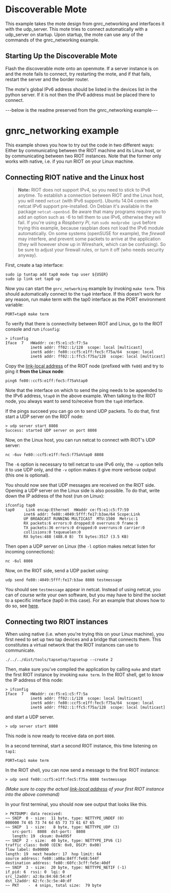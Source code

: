 # Discoverable Mote

This example takes the mote design from gnrc_networking and interfaces it with
the udp_server. This mote tries to connect automatically with a udp_server on
startup. Upon startup, the mote can use any of the commands of the
gnrc_networking example.

## Starting Up the Discoverable Mote

Flash the discoverable mote onto an openmote.  If a server instance is on and
the mote fails to connect, try restarting the mote, and if that fails, restart
the server and the border router.

The mote's global IPv6 address should be listed in the devices list in the
python server.  If it is not then the IPv6 address must be placed there to
connect.

---below is the readme preserved from the gnrc_networking example---

# gnrc_networking example

This example shows you how to try out the code in two different ways: Either by communicating
between the RIOT machine and its Linux host, or by communicating between two RIOT instances.
Note that the former only works with native, i.e. if you run RIOT on your Linux machine.

## Connecting RIOT native and the Linux host

> **Note:** RIOT does not support IPv4, so you need to stick to IPv6 anytime. To
establish a connection between RIOT and the Linux host, you will need `netcat`
(with IPv6 support). Ubuntu 14.04 comes with netcat IPv6 support pre-installed.
On Debian it's available in the package `netcat-openbsd`. Be aware that many
programs require you to add an option such as -6 to tell them to use IPv6, otherwise they
will fail. If you're using a _Raspberry Pi_, run `sudo modprobe ipv6` before trying
this example, because raspbian does not load the IPv6 module automatically.
On some systems (openSUSE for example), the _firewall_ may interfere, and prevent
some packets to arrive at the application (they will however show up in Wireshark,
which can be confusing). So be sure to adjust your firewall rules, or turn it off
(who needs security anyway).

First, create a tap interface:

    sudo ip tuntap add tap0 mode tap user ${USER}
    sudo ip link set tap0 up

Now you can start the `gnrc_networking` example by invoking `make term`. This should
automatically connect to the `tap0` interface. If this doesn't work for any reason,
run make term with the tap0 interface as the PORT environment variable:

    PORT=tap0 make term

To verify that there is connectivity between RIOT and Linux, go to the RIOT console and run `ifconfig`:

    > ifconfig
    Iface  7   HWaddr: ce:f5:e1:c5:f7:5a
               inet6 addr: ff02::1/128  scope: local [multicast]
               inet6 addr: fe80::ccf5:e1ff:fec5:f75a/64  scope: local
               inet6 addr: ff02::1:ffc5:f75a/128  scope: local [multicast]

Copy the [link-local address](https://en.wikipedia.org/wiki/Link-local_address)
of the RIOT node (prefixed with `fe80`) and try to ping it **from the Linux node**:

    ping6 fe80::ccf5:e1ff:fec5:f75a%tap0

Note that the interface on which to send the ping needs to be appended to the IPv6
address, `%tap0` in the above example. When talking to the RIOT node, you always want
to send to/receive from the `tap0` interface.

If the pings succeed you can go on to send UDP packets. To do that, first start a
UDP server on the RIOT node:

    > udp server start 8808
    Success: started UDP server on port 8808

Now, on the Linux host, you can run netcat to connect with RIOT's UDP server:

    nc -6uv fe80::ccf5:e1ff:fec5:f75a%tap0 8808

The `-6` option is necessary to tell netcat to use IPv6 only, the `-u` option tells
it to use UDP only, and the `-v` option makes it give more verbose output (this one is optional).

You should now see that UDP messages are received on the RIOT side. Opening a UDP
server on the Linux side is also possible. To do that, write down the IP address
of the host (run on Linux):

    ifconfig tap0
    tap0     Link encap:Ethernet  HWaddr ce:f5:e1:c5:f7:59
            inet6 addr: fe80::4049:5fff:fe17:b3ae/64 Scope:Link
            UP BROADCAST RUNNING MULTICAST  MTU:1500  Metric:1
            RX packets:6 errors:0 dropped:0 overruns:0 frame:0
            TX packets:36 errors:0 dropped:0 overruns:0 carrier:0
            collisions:0 txqueuelen:0
            RX bytes:488 (488.0 B)  TX bytes:3517 (3.5 KB)

Then open a UDP server on Linux (the `-l` option makes netcat listen for incoming connections):

    nc -6ul 8808

Now, on the RIOT side, send a UDP packet using:

    udp send fe80::4049:5fff:fe17:b3ae 8808 testmessage

You should see `testmessage` appear in netcat. Instead of using netcat, you can of
course write your own software, but you may have to bind the socket to a specific
interface (tap0 in this case). For an example that shows how to do so, see
[here](https://gist.github.com/backenklee/dad5e80b764b3b3d0d3e).

## Connecting two RIOT instances

When using native (i.e. when you're trying this on your Linux machine), you first
need to set up two tap devices and a bridge that connects them. This constitutes a
virtual network that the RIOT instances can use to communicate.

    ./../../dist/tools/tapsetup/tapsetup --create 2

Then, make sure you've compiled the application by calling `make` and start the
first RIOT instance by invoking `make term`. In the RIOT shell, get to know the
IP address of this node:

    > ifconfig
    Iface  7   HWaddr: ce:f5:e1:c5:f7:5a
               inet6 addr: ff02::1/128  scope: local [multicast]
               inet6 addr: fe80::ccf5:e1ff:fec5:f75a/64  scope: local
               inet6 addr: ff02::1:ffc5:f75a/128  scope: local [multicast]

and start a UDP server.

    > udp server start 8808

This node is now ready to receive data on port `8808`.

In a second terminal, start a second RIOT instance, this time listening on `tap1`:

    PORT=tap1 make term

In the RIOT shell, you can now send a message to the first RIOT instance:

    > udp send fe80::ccf5:e1ff:fec5:f75a 8808 testmessage

*(Make sure to copy the actual
[link-local address](https://en.wikipedia.org/wiki/Link-local_address) of your first
RIOT instance into the above command)*

In your first terminal, you should now see output that looks like this.

    > PKTDUMP: data received:
    ~~ SNIP  0 - size:  11 byte, type: NETTYPE_UNDEF (0)
    000000 74 65 73 74 6d 65 73 73 61 67 65
    ~~ SNIP  1 - size:   8 byte, type: NETTYPE_UDP (3)
       src-port:  8808  dst-port:  8808
       length: 19  cksum: 0x4d95f
    ~~ SNIP  2 - size:  40 byte, type: NETTYPE_IPV6 (1)
    traffic class: 0x00 (ECN: 0x0, DSCP: 0x00)
    flow label: 0x00000
    length: 19  next header: 17  hop limit: 64
    source address: fe80::a08a:84ff:fe68:544f
    destination address: fe80::60fc:3cff:fe5e:40df
    ~~ SNIP  3 - size:  20 byte, type: NETTYPE_NETIF (-1)
    if_pid: 6  rssi: 0  lqi: 0
    src_l2addr: a2:8a:84:68:54:4f
    dst_l2addr: 62:fc:3c:5e:40:df
    ~~ PKT    -  4 snips, total size:  79 byte

